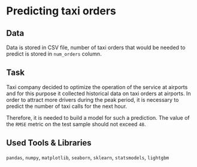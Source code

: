 # Predicting taxi orders

## Data

Data is stored in CSV file, number of taxi orders that would be needed to predict is stored in `num_orders` column.

## Task

Taxi company decided to optimize the operation of the service at airports and for this purpose it collected historical data on taxi orders at airports. In order to attract more drivers during the peak period, it is necessary to predict the number of taxi calls for the next hour. 

Therefore, it is needed to build a model for such a prediction. The value of the `RMSE` metric on the test sample should not exceed `48`.

## Used Tools & Libraries
`pandas`, `numpy`, `matplotlib`, `seaborn`, `sklearn`, `statsmodels`, `lightgbm`
